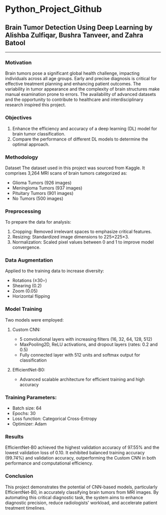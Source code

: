 # Python_Project_Github
## Brain Tumor Detection Using Deep Learning by Alishba Zulfiqar, Bushra Tanveer, and Zahra Batool
---
### Motivation
Brain tumors pose a significant global health challenge, impacting individuals across all age groups. Early and precise diagnosis is critical for effective treatment planning and enhancing patient outcomes. The variability in tumor appearance and the complexity of brain structures make manual examination prone to errors. The availability of advanced datasets and the opportunity to contribute to healthcare and interdisciplinary research inspired this project.

### Objectives
1.	Enhance the efficiency and accuracy of a deep learning (DL) model for brain tumor classification.
2.	Compare the performance of different DL models to determine the optimal approach.

### Methodology
Dataset
The dataset used in this project was sourced from Kaggle. It comprises 3,264 MRI scans of brain tumors categorized as:
- Glioma Tumors (926 images)
- Meningioma Tumors (937 images)
- Pituitary Tumors (901 images)
- No Tumors (500 images)

### Preprocessing
To prepare the data for analysis:
1.	Cropping: Removed irrelevant spaces to emphasize critical features.
2.	Resizing: Standardized image dimensions to 225×225×3.
3.	Normalization: Scaled pixel values between 0 and 1 to improve model convergence.

### Data Augmentation
Applied to the training data to increase diversity:
- Rotations (±30∘)
- Shearing (0.2)
- Zoom (0.05)
- Horizontal flipping

### Model Training
Two models were employed:
1.	Custom CNN: 
    - 5 convolutional layers with increasing filters (16, 32, 64, 128, 512)
    - MaxPooling2D, ReLU activations, and dropout layers (rates: 0.2 and 0.5)
    - Fully connected layer with 512 units and softmax output for classification

2.	EfficientNet-B0: 
    - Advanced scalable architecture for efficient training and high accuracy

### Training Parameters:
- Batch size: 64
- Epochs: 30
- Loss function: Categorical Cross-Entropy
- Optimizer: Adam

### Results
EfficientNet-B0 achieved the highest validation accuracy of 97.55% and the lowest validation loss of 0.10. It exhibited balanced training accuracy (99.74%) and validation accuracy, outperforming the Custom CNN in both performance and computational efficiency.

### Conclusion
This project demonstrates the potential of CNN-based models, particularly EfficientNet-B0, in accurately classifying brain tumors from MRI images. By automating this critical diagnostic task, the system aims to enhance diagnostic precision, reduce radiologists' workload, and accelerate patient treatment timelines.
